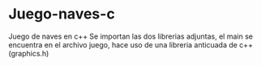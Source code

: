 # Juego-naves-c
Juego de naves en c++
Se importan las dos librerias adjuntas, el main se encuentra en el archivo juego, hace uso de una libreria anticuada de c++ (graphics.h)
